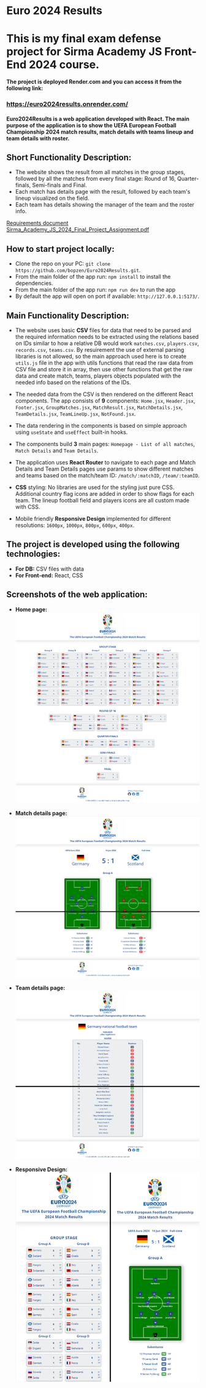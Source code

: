 # Euro 2024 Results

# This is my final exam defense project for Sirma Academy JS Front-End 2024 course.

**The project is deployed Render.com and you can access it from the following link:**

### https://euro2024results.onrender.com/

#### **Euro2024Results** is a web application developed with React. The main purpose of the application is to show the UEFA European Football Championship 2024 match results, match details with teams lineup and team details with roster.

## Short Functionality Description:

- The website shows the result from all matches in the group stages, followed by all the matches from every final stage: Round of 16, Quarter-finals, Semi-finals and Final.
- Each match has details page with the result, followed by each team's lineup visualized on the field.
- Each team has details showing the manager of the team and the roster info.

[Requirements document Sirma_Academy_JS_2024_Final_Project_Assignment.pdf](Sirma_Academy_JS_2024_Final_Project_Assignment.pdf)

## How to start project locally:
- Clone the repo on your PC: `git clone https://github.com/bopzen/Euro2024Results.git`.
- From the main folder of the app run: `npm install` to install the dependencies.
- From the main folder of the app run: `npm run dev` to run the app
- By default the app will open on port if available: `http://127.0.0.1:5173/`.

## Main Functionality Description:
- The website uses basic **CSV** files for data that need to be parsed and the required information needs to be extracted using the relations based on IDs similar to how a relative DB would work `matches.csv`, `players.csv`, `records.csv`, `teams.csv`.
By resuirement the use of external parsing libraries is not allowed, so the main approach used here is to create `utils.js` file in the app with utils functions that read the raw data from CSV file and store it in array, then use other functions that get the raw data and create match, teams, players objects populated with the needed info based on the relations of the IDs.



- The needed data from the CSV is then rendered on the different React components. The app consists of **9** components:
`Home.jsx`, `Header.jsx`, `Footer.jsx`, `GroupMatches.jsx`, `MatchResult.jsx`, `MatchDetails.jsx`, `TeamDetails.jsx`, `TeamLineUp.jsx`, `NotFound.jsx`.

- The data rendering in the components is based on simple approach using `useState` and `useEffect` built-in hooks.

- The components build **3** main pages: `Homepage - List of all matches`, `Match Details` and `Team Details`.

- The application uses **React Router** to navigate to each page and Match Details and Team Details pages use params to show different matches and teams based on the match/team ID: `/match/:matchID`, `/team/:teamID`.

- **CSS** styling: No libraries are used for the styling just pure CSS. Additional country flag icons are added in order to show flags for each team. The lineup football field and players icons are all custom made with CSS.

- Mobile friendly **Responsive Design** implemented for different resolutions: `1600px`, `1000px`, `800px`, `600px`, `400px`.

## The project is developed using the following technologies:
- **For DB:** CSV files with data
- **For Front-end:** React, CSS


## Screenshots of the web application:

- **Home page:**
![alt text](Screenshot_Home.png)

- **Match details page:**
![alt text](Screenshot_MatchDetails.png)

- **Team details page:**
![alt text](Screenshot_TeamDetails.png)

- **Responsive Design:**
![alt text](Screenshot_Responsive.png)
